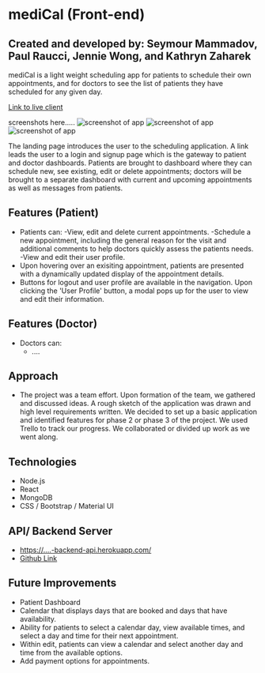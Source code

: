 # mediCal (Front-end)
## Created and developed by: Seymour Mammadov, Paul Raucci, Jennie Wong, and Kathryn Zaharek

mediCal is a light weight scheduling app for patients to schedule their own appointments, and for doctors to see the list of patients they have scheduled for any given day. 

[Link to live client](http:......)

screenshots here.....
![screenshot of app](screenshot-01.png 'Screenshot 1')
![screenshot of app](screenshot-02.png 'Screenshot 2')
![screenshot of app](screenshot-03.png 'Screenshot 3')

The landing page introduces the user to the scheduling application. A link leads the user to a login and signup page which is the gateway to patient and doctor dashboards. Patients are brought to dashboard where they can schedule new, see existing, edit or delete appointments; doctors will be brought to a separate dashboard with current and upcoming appointments as well as messages from patients. 

## Features (Patient)
- Patients can: 
  -View, edit and delete current appointments.
  -Schedule a new appointment, including the general reason for the visit and additional comments to help doctors quickly assess the patients needs.
  -View and edit their user profile. 
- Upon hovering over an exisiting appointment, patients are presented with a dynamically updated display of the appointment details. 
- Buttons for logout and user profile are available in the navigation. Upon clicking the 'User Profile' button, a modal pops up for the user to view and edit their information.

## Features (Doctor)
- Doctors can:
  - ....

## Approach
- The project was a team effort. Upon formation of the team, we gathered and discussed ideas. A rough sketch of the application was drawn and high level requirements written. We decided to set up a basic application and identified features for phase 2 or phase 3 of the project. We used Trello to track our progress. We collaborated or divided up work as we went along. 

## Technologies
- Node.js
- React
- MongoDB
- CSS / Bootstrap / Material UI

## API/ Backend Server
- [https://....-backend-api.herokuapp.com/](https://....-backend-api.herokuapp.com/)
- [Github Link](https://github.com/....)

## Future Improvements
- Patient Dashboard
- Calendar that displays days that are booked and days that have availability. 
- Ability for patients to select a calendar day, view available times, and select a day and time for their next appointment.
- Within edit, patients can view a calendar and select another day and time from the available options. 
- Add payment options for appointments. 
